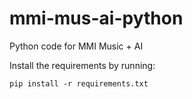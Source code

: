 # mmi-mus-ai-python
Python code for MMI Music + AI

Install the requirements by running:
```
pip install -r requirements.txt
```
